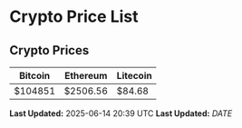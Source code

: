 # Crypto Price List

## Crypto Prices
| Bitcoin | Ethereum | Litecoin |
| ------- | -------- | -------- |
| $104851 | $2506.56 | $84.68 |
**Last Updated:** 2025-06-14 20:39 UTC
**Last Updated:** $DATE$
